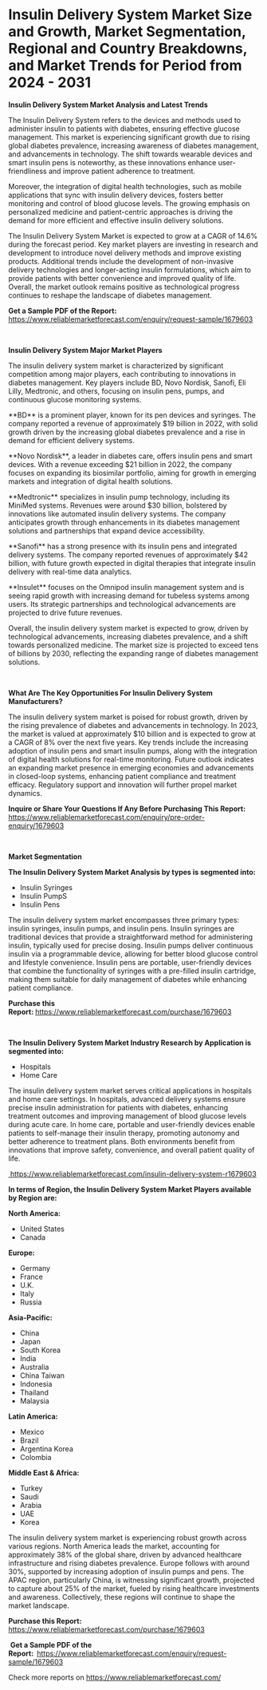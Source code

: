 <p><h1>Insulin Delivery System Market Size and Growth, Market Segmentation, Regional and Country Breakdowns, and Market Trends for Period from 2024 -  2031</h1></p><p><strong>Insulin Delivery System Market Analysis and Latest Trends</strong></p>
<p><p>The Insulin Delivery System refers to the devices and methods used to administer insulin to patients with diabetes, ensuring effective glucose management. This market is experiencing significant growth due to rising global diabetes prevalence, increasing awareness of diabetes management, and advancements in technology. The shift towards wearable devices and smart insulin pens is noteworthy, as these innovations enhance user-friendliness and improve patient adherence to treatment.</p><p>Moreover, the integration of digital health technologies, such as mobile applications that sync with insulin delivery devices, fosters better monitoring and control of blood glucose levels. The growing emphasis on personalized medicine and patient-centric approaches is driving the demand for more efficient and effective insulin delivery solutions.</p><p>The Insulin Delivery System Market is expected to grow at a CAGR of 14.6% during the forecast period. Key market players are investing in research and development to introduce novel delivery methods and improve existing products. Additional trends include the development of non-invasive delivery technologies and longer-acting insulin formulations, which aim to provide patients with better convenience and improved quality of life. Overall, the market outlook remains positive as technological progress continues to reshape the landscape of diabetes management.</p></p>
<p><strong>Get a Sample PDF of the Report:&nbsp;</strong> <a href="https://www.reliablemarketforecast.com/enquiry/request-sample/1679603?utm_campaign=950&utm_medium=2&utm_source=Github&utm_content=ia&utm_term=28122024&utm_id=insulin-delivery-system">https://www.reliablemarketforecast.com/enquiry/request-sample/1679603</a></p>
<p>&nbsp;</p>
<p><strong>Insulin Delivery System Major Market Players</strong></p>
<p><p>The insulin delivery system market is characterized by significant competition among major players, each contributing to innovations in diabetes management. Key players include BD, Novo Nordisk, Sanofi, Eli Lilly, Medtronic, and others, focusing on insulin pens, pumps, and continuous glucose monitoring systems.</p><p>**BD** is a prominent player, known for its pen devices and syringes. The company reported a revenue of approximately $19 billion in 2022, with solid growth driven by the increasing global diabetes prevalence and a rise in demand for efficient delivery systems.</p><p>**Novo Nordisk**, a leader in diabetes care, offers insulin pens and smart devices. With a revenue exceeding $21 billion in 2022, the company focuses on expanding its biosimilar portfolio, aiming for growth in emerging markets and integration of digital health solutions.</p><p>**Medtronic** specializes in insulin pump technology, including its MiniMed systems. Revenues were around $30 billion, bolstered by innovations like automated insulin delivery systems. The company anticipates growth through enhancements in its diabetes management solutions and partnerships that expand device accessibility.</p><p>**Sanofi** has a strong presence with its insulin pens and integrated delivery systems. The company reported revenues of approximately $42 billion, with future growth expected in digital therapies that integrate insulin delivery with real-time data analytics.</p><p>**Insulet** focuses on the Omnipod insulin management system and is seeing rapid growth with increasing demand for tubeless systems among users. Its strategic partnerships and technological advancements are projected to drive future revenues.</p><p>Overall, the insulin delivery system market is expected to grow, driven by technological advancements, increasing diabetes prevalence, and a shift towards personalized medicine. The market size is projected to exceed tens of billions by 2030, reflecting the expanding range of diabetes management solutions.</p></p>
<p>&nbsp;</p>
<p><strong>What Are The Key Opportunities For Insulin Delivery System Manufacturers?</strong></p>
<p><p>The insulin delivery system market is poised for robust growth, driven by the rising prevalence of diabetes and advancements in technology. In 2023, the market is valued at approximately $10 billion and is expected to grow at a CAGR of 8% over the next five years. Key trends include the increasing adoption of insulin pens and smart insulin pumps, along with the integration of digital health solutions for real-time monitoring. Future outlook indicates an expanding market presence in emerging economies and advancements in closed-loop systems, enhancing patient compliance and treatment efficacy. Regulatory support and innovation will further propel market dynamics.</p></p>
<p><strong>Inquire or Share Your Questions If Any Before Purchasing This Report:</strong> <a href="https://www.reliablemarketforecast.com/enquiry/pre-order-enquiry/1679603?utm_campaign=950&utm_medium=2&utm_source=Github&utm_content=ia&utm_term=28122024&utm_id=insulin-delivery-system">https://www.reliablemarketforecast.com/enquiry/pre-order-enquiry/1679603</a></p>
<p>&nbsp;</p>
<p><strong>Market Segmentation</strong></p>
<p><strong>The Insulin Delivery System Market Analysis by types is segmented into:</strong></p>
<p><ul><li>Insulin Syringes</li><li>Insulin PumpS</li><li>Insulin Pens</li></ul></p>
<p><p>The insulin delivery system market encompasses three primary types: insulin syringes, insulin pumps, and insulin pens. Insulin syringes are traditional devices that provide a straightforward method for administering insulin, typically used for precise dosing. Insulin pumps deliver continuous insulin via a programmable device, allowing for better blood glucose control and lifestyle convenience. Insulin pens are portable, user-friendly devices that combine the functionality of syringes with a pre-filled insulin cartridge, making them suitable for daily management of diabetes while enhancing patient compliance.</p></p>
<p><strong>Purchase this Report:&nbsp;</strong><a href="https://www.reliablemarketforecast.com/purchase/1679603?utm_campaign=950&utm_medium=2&utm_source=Github&utm_content=ia&utm_term=28122024&utm_id=insulin-delivery-system">https://www.reliablemarketforecast.com/purchase/1679603</a></p>
<p>&nbsp;</p>
<p><strong>The Insulin Delivery System Market Industry Research by Application is segmented into:</strong></p>
<p><ul><li>Hospitals</li><li>Home Care</li></ul></p>
<p><p>The insulin delivery system market serves critical applications in hospitals and home care settings. In hospitals, advanced delivery systems ensure precise insulin administration for patients with diabetes, enhancing treatment outcomes and improving management of blood glucose levels during acute care. In home care, portable and user-friendly devices enable patients to self-manage their insulin therapy, promoting autonomy and better adherence to treatment plans. Both environments benefit from innovations that improve safety, convenience, and overall patient quality of life.</p></p>
<p><a href="https://www.reliablemarketforecast.com/insulin-delivery-system-r1679603?utm_campaign=950&utm_medium=2&utm_source=Github&utm_content=ia&utm_term=28122024&utm_id=insulin-delivery-system">&nbsp;https://www.reliablemarketforecast.com/insulin-delivery-system-r1679603</a></p>
<p><strong>In terms of Region, the Insulin Delivery System Market Players available by Region are:</strong></p>
<p>
    <p> <strong> North America: </strong>
        <ul>
            <li>United States</li>
            <li>Canada</li>
        </ul>
        </p> 
    <p> <strong> Europe: </strong>
        <ul>
            <li>Germany</li>
            <li>France</li>
            <li>U.K.</li>
            <li>Italy</li>
            <li>Russia</li>
        </ul>
        </p> 
    <p> <strong> Asia-Pacific: </strong>
        <ul>
            <li>China</li>
            <li>Japan</li>
            <li>South Korea</li>
            <li>India</li>
            <li>Australia</li>
            <li>China Taiwan</li>
            <li>Indonesia</li>
            <li>Thailand</li>
            <li>Malaysia</li>
        </ul>
        </p> 
    <p> <strong> Latin America: </strong>
        <ul>
            <li>Mexico</li>
            <li>Brazil</li>
            <li>Argentina Korea</li>
            <li>Colombia</li>
        </ul>
        </p> 
    <p> <strong> Middle East & Africa: </strong>
        <ul>
            <li>Turkey</li>
            <li>Saudi</li>
            <li>Arabia</li>
            <li>UAE</li>
            <li>Korea</li>
        </ul>
    </p>
    </p>
<p><p>The insulin delivery system market is experiencing robust growth across various regions. North America leads the market, accounting for approximately 38% of the global share, driven by advanced healthcare infrastructure and rising diabetes prevalence. Europe follows with around 30%, supported by increasing adoption of insulin pumps and pens. The APAC region, particularly China, is witnessing significant growth, projected to capture about 25% of the market, fueled by rising healthcare investments and awareness. Collectively, these regions will continue to shape the market landscape.</p></p>
<p><strong>Purchase this Report: </strong><a href="https://www.reliablemarketforecast.com/purchase/1679603?utm_campaign=950&utm_medium=2&utm_source=Github&utm_content=ia&utm_term=28122024&utm_id=insulin-delivery-system">https://www.reliablemarketforecast.com/purchase/1679603</a></p>
<p>&nbsp;<strong>Get a Sample PDF of the Report:&nbsp;&nbsp;</strong><a href="https://www.reliablemarketforecast.com/enquiry/request-sample/1679603?utm_campaign=950&utm_medium=2&utm_source=Github&utm_content=ia&utm_term=28122024&utm_id=insulin-delivery-system">https://www.reliablemarketforecast.com/enquiry/request-sample/1679603</a></p>
<p><strong></strong></p>
<p>Check more reports on <a href="https://www.reliablemarketforecast.com/?utm_campaign=950&utm_medium=2&utm_source=Github&utm_content=ia&utm_term=28122024&utm_id=insulin-delivery-system">https://www.reliablemarketforecast.com/</a></p>